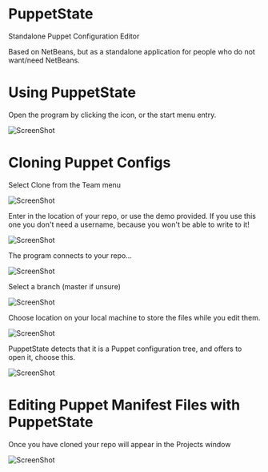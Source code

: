 PuppetState
===========

Standalone Puppet Configuration Editor

Based on NetBeans, but as a standalone application for people who do not want/need NetBeans.

Using PuppetState
===========
Open the program by clicking the icon, or the start menu entry.

![ScreenShot](https://raw.github.com/tropyx/Documentation/master/puppetstate1.png)

Cloning Puppet Configs
===========

Select Clone from the Team menu

![ScreenShot](https://raw.github.com/tropyx/Documentation/master/puppetstate-clone1.png)

Enter in the location of your repo, or use the demo provided.  If you use this one you don't need a username, because you won't be able to write to it!

![ScreenShot](https://raw.github.com/tropyx/Documentation/master/puppetstate-clone2.png)

The program connects to your repo...

![ScreenShot](https://raw.github.com/tropyx/Documentation/master/puppetstate-clone3.png)

Select a branch (master if unsure)

![ScreenShot](https://raw.github.com/tropyx/Documentation/master/puppetstate-clone4.png)

Choose location on your local machine to store the files while you edit them.

![ScreenShot](https://raw.github.com/tropyx/Documentation/master/puppetstate-clone5.png)

PuppetState detects that it is a Puppet configuration tree, and offers to open it, choose this.

![ScreenShot](https://raw.github.com/tropyx/Documentation/master/puppetstate-clone6.png)

Editing Puppet Manifest Files with PuppetState
===========

Once you have cloned your repo will appear in the Projects window

![ScreenShot](https://raw.github.com/tropyx/Documentation/master/puppetstate-clone7.png)



